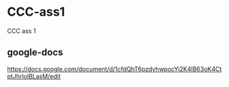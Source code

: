 # CCC-ass1
CCC ass 1



## google-docs
https://docs.google.com/document/d/1cfdQhT6pzdyhwpocYj2K4lB63oK4CtptJhrlolBLasM/edit
